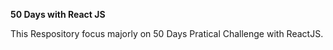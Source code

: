 **50 Days with React JS**

This Respository focus majorly on 50 Days Pratical Challenge with ReactJS.
